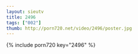 ```yaml
--- 
layout: sieutv
title: 2496
tags: ["002"]
thumb: http://porn720.net/video/2496/poster.jpg
---
```

{% include porn720 key="2496" %} 
